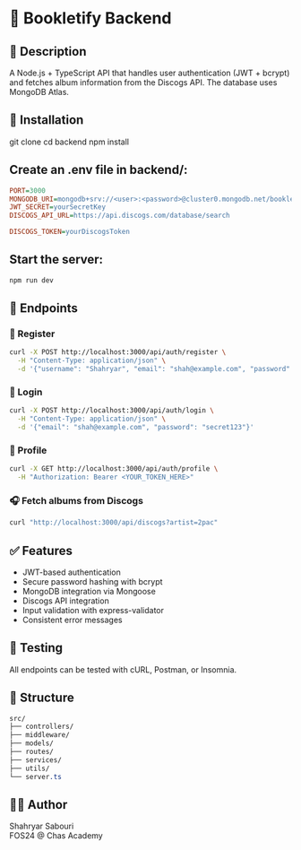 # 🎵 Bookletify Backend
## 📖 Description

A Node.js + TypeScript API that handles user authentication (JWT + bcrypt) and fetches album information from the Discogs API.
The database uses MongoDB Atlas.

## 🚀 Installation
git clone <repo-url>
cd backend
npm install

## Create an .env file in backend/:

```ini
PORT=3000
MONGODB_URI=mongodb+srv://<user>:<password>@cluster0.mongodb.net/bookletify
JWT_SECRET=yourSecretKey
DISCOGS_API_URL=https://api.discogs.com/database/search

DISCOGS_TOKEN=yourDiscogsToken
```


## Start the server:
```bash
npm run dev
```

## 🧩 Endpoints

### 🔐 Register
```bash
curl -X POST http://localhost:3000/api/auth/register \
  -H "Content-Type: application/json" \
  -d '{"username": "Shahryar", "email": "shah@example.com", "password": "secret123"}'
```

### 🔐 Login
```bash
curl -X POST http://localhost:3000/api/auth/login \
  -H "Content-Type: application/json" \
  -d '{"email": "shah@example.com", "password": "secret123"}'
```

### 👤 Profile
```bash
curl -X GET http://localhost:3000/api/auth/profile \
  -H "Authorization: Bearer <YOUR_TOKEN_HERE>"
```

### 🎧 Fetch albums from Discogs
```bash
curl "http://localhost:3000/api/discogs?artist=2pac"
```


## ✅ Features

- JWT-based authentication
- Secure password hashing with bcrypt
- MongoDB integration via Mongoose
- Discogs API integration
- Input validation with express-validator
- Consistent error messages

## 🧪 Testing
All endpoints can be tested with cURL, Postman, or Insomnia.

## 📂 Structure
```css
src/  
├── controllers/  
├── middleware/  
├── models/  
├── routes/  
├── services/  
├── utils/  
└── server.ts  
```

## 👨‍💻 Author
Shahryar Sabouri  
FOS24 @ Chas Academy